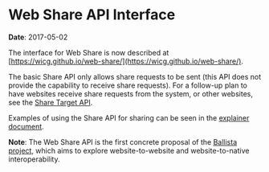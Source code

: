 # Web Share API Interface

**Date**: 2017-05-02

The interface for Web Share is now described at
[https://wicg.github.io/web-share/](https://wicg.github.io/web-share/).

The basic Share API only allows share requests to be sent (this API does not
provide the capability to receive share requests). For a follow-up plan to have
websites receive share requests from the system, or other websites, see the
[Share Target API](https://github.com/mgiuca/web-share-target).

Examples of using the Share API for sharing can be seen in the
[explainer document](explainer.md).

**Note**: The Web Share API is the first concrete proposal of the [Ballista
project](https://github.com/chromium/ballista), which aims to explore
website-to-website and website-to-native interoperability.
